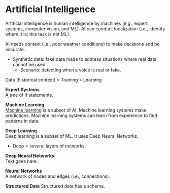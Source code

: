 # Artificial Intelligence
Artificial intelligence is human intelligence by machines (e.g., expert systems, computer vision, and ML). AI can conduct localization (i.e., identify where it is; this task is not ML). 

AI needs context (i.e., poor weather conditions) to make decisions and be accurate. 
* Synthetic data: fake data made to address situations where real data cannot be used. 
  * Scenario: detecting when a voice is real or fake. 

Data (historical context) > Training > Learning

**Expert Systems**  
A tree of if statements. 

**Machine Learning**  
[Machine learning](/artificial-intelligence/machine-learning/) is a subset of AI. Machine learning systems make predictions. Machine learning systems can learn from experience to find patterns in data. 

**Deep Learning**  
Deep learning is a subset of ML. It uses Deep Neural Networks. 
* Deep = several layers of networks. 

**Deep Neural Networks**  
Text goes here. 

**Neural Networks**  
A network of nodes and edges (i.e., connections).  

**Structured Data**
Structured data has a schema. 
